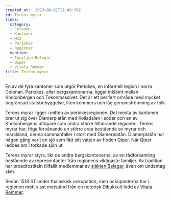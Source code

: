 ```yaml
---
created_at: '2013-08-01T21:49:39Z'
id: Terens myrar
links:
  category:
  - Colonan
  - Kantoner
  - MKS
  - Periokes
  - Regioner
  mention:
  - Familjen Belegar
  - Qiper
  - Vitala Rommer
title: Terens myrar
---
```


En av de fyra kantoner som utgör Periokes, en informell region i norra Colonan. Periokes, eller
bergskantonerna, ligger inklämt mellan Kholonbergen och Tokonmassivet. Det är ett perifert område
med mycket begränsad statsbebyggelse, liten kommers och låg genomströmning av folk.

Terens myrar ligger i mitten av periokesregionen. Det mesta av kantonen brer ut sig över
Diamerplatån med Koiladalen i söder och en av Kholonbergens utlöpare som andra större tillhörande
regioner.. Terens myrar har, föga förvånande en större area bestående av myrar och marskland, denna
sammanfaller i stort med Diamerplatån. Diamerplatån har någon gång varit en sjö som fått sitt vatten
av floden [Qiper]. När Qiper leddes om i torkade sjön ut.

Terens myrar styrs, likt de andra bergskantonerna, av en rådförsamling bestående av representanter
från regionens viktigaste familjer. Av tradition har proedrostiteln tillfallit medlemmar av [släkten
Belegar], även om undantag sker.

Sedan 1518 ST under thalaskisk ockupation, men ockupanterna har i regionen mött visst motstånd från
en notorisk Dibukkult ledd av [Vitala Rommer].

  [Qiper]: Qiper
  [släkten Belegar]: Familjen_Belegar
  [Vitala Rommer]: Vitala_Rommer